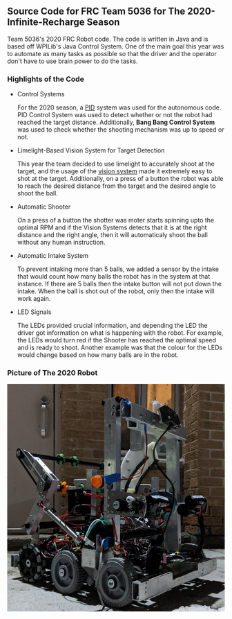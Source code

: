 ## Source Code for FRC Team 5036 for The 2020-Infinite-Recharge Season 
Team 5036's 2020 FRC Robot code. The code is written in Java and is based off WPILib's Java Control System. One of the main goal this year was to automate as many tasks as possible so that the driver and the operator don't have to use brain power to do the tasks. 

### Highlights of the Code
* Control Systems 

  For the 2020 season, a [PID](https://github.com/frc-5036/2020-Infinite-Recharge/blob/master/src/main/java/frc/robot/extra/PID.java) system was used for the autonomous code. PID Control System was used to detect whether or not the robot had reached the target distance. Additionally, **Bang Bang Control System** was used to check whether the shooting mechanism was up to speed or not. 

* Limelight-Based Vision System for Target Detection

  This year the team decided to use limelight to accurately shoot at the target, and the usage of the [vision system](https://github.com/frc-5036/2020-Infinite-Recharge/blob/master/src/main/java/frc/robot/subsystems/Limelight.java) made it extremely easy to shot at the target. Additionally, on a press of a button the robot was able to reach the desired distance from the target and the desired angle to shoot the ball. 

* Automatic Shooter 

  On a press of a button the shotter was moter starts spinning upto the optimal RPM and if the Vision Systems detects that it is at the right distance and the right angle, then it will automaticaly shoot the ball without any human instruction. 
  
* Automatic Intake System 
  
    To prevent intaking more than 5 balls, we added a sensor by the intake that would count how many balls the robot has in the system at that instance. If there are 5 balls then the intake button will not put down the intake. When the ball is shot out of the robot, only then the intake will work again. 
    
* LED Signals

  The LEDs provided crucial information, and depending the LED the driver got information on what is happening with the robot. For example, the LEDs would turn red if the Shooter has reached the optimal speed and is ready to shoot. Another example was that the colour for the LEDs would change based on how many balls are in the robot.  

### Picture of The 2020 Robot 
![](robot_img1.JPG)
